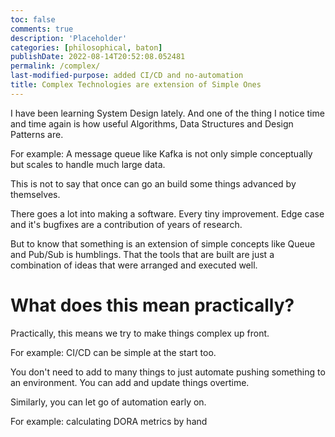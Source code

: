 ```yaml
---
toc: false
comments: true
description: 'Placeholder' 
categories: [philosophical, baton]
publishDate: 2022-08-14T20:52:08.052481
permalink: /complex/
last-modified-purpose: added CI/CD and no-automation
title: Complex Technologies are extension of Simple Ones
---
```


I have been learning System Design lately. And one of the thing I notice time and time again is how useful Algorithms, Data Structures and Design Patterns are.

For example:
A message queue like Kafka is not only simple conceptually but scales to handle much large data.

This is not to say that once can go an build some things advanced by themselves.

There goes a lot into making a software. Every tiny improvement. Edge case and it's bugfixes are a contribution of years of research.

But to know that something is an extension of simple concepts like Queue and Pub/Sub is humblings. That the tools that are built are just a combination of ideas that were arranged and executed well.

# What does this mean practically?

Practically, this means we try to make things complex up front.

For example: CI/CD can be simple at the start too.

You don't need to add to many things to just automate pushing something to an environment. You can add and update things overtime.

Similarly, you can let go of automation early on.

For example: calculating DORA metrics by hand

